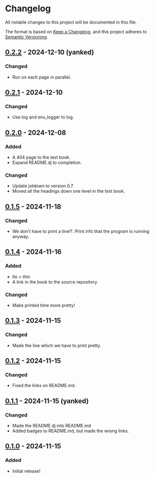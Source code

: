 # Changelog

All notable changes to this project will be documented in this file.

The format is based on [Keep a Changelog](https://keepachangelog.com/en/1.0.0/),
and this project adheres to [Semantic Versioning](https://semver.org/spec/v2.0.0.html).

## [0.2.2] - 2024-12-10 (yanked)

### Changed

- Run on each page in parallel.

## [0.2.1] - 2024-12-10

### Changed

- Use log and env_logger to log.

## [0.2.0] - 2024-12-08

### Added

- A 404 page to the test book.
- Expand README.dj to completion.

### Changed

- Update jotdown to version 0.7.
- Moved all the headings down one level in the test book.

## [0.1.5] - 2024-11-18

### Changed

- We don't have to print a line!?. Print info that the program is running anyway.

## [0.1.4] - 2024-11-16

### Added

- lto = thin
- A link in the book to the source repository.

### Changed

- Make printed time more pretty!

## [0.1.3] - 2024-11-15

### Changed

- Made the line which we have to print pretty.

## [0.1.2] - 2024-11-15

### Changed

- Fixed the links on README.md.

## [0.1.1] - 2024-11-15 (yanked)

### Changed

- Made the README.dj into README.md
- Added badges to README.md, but made the wrong links.

## [0.1.0] - 2024-11-15

### Added

- Initial release!

[0.2.2]: https://crates.io/crates/mdbook-djot/0.2.0
[0.2.1]: https://crates.io/crates/mdbook-djot/0.2.0
[0.2.0]: https://crates.io/crates/mdbook-djot/0.2.0
[0.1.5]: https://crates.io/crates/mdbook-djot/0.1.5
[0.1.4]: https://crates.io/crates/mdbook-djot/0.1.4
[0.1.3]: https://crates.io/crates/mdbook-djot/0.1.3
[0.1.2]: https://crates.io/crates/mdbook-djot/0.1.2
[0.1.1]: https://crates.io/crates/mdbook-djot/0.1.1
[0.1.0]: https://crates.io/crates/mdbook-djot/0.1.0
